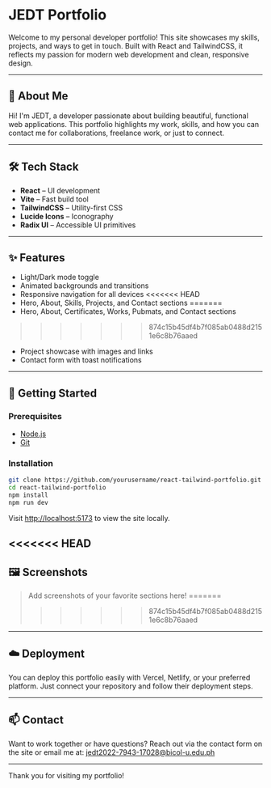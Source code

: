 # JEDT Portfolio

Welcome to my personal developer portfolio! This site showcases my skills, projects, and ways to get in touch. Built with React and TailwindCSS, it reflects my passion for modern web development and clean, responsive design.

---

## 👤 About Me

Hi! I'm JEDT, a developer passionate about building beautiful, functional web applications. This portfolio highlights my work, skills, and how you can contact me for collaborations, freelance work, or just to connect.

---

## 🛠️ Tech Stack

- **React** – UI development
- **Vite** – Fast build tool
- **TailwindCSS** – Utility-first CSS
- **Lucide Icons** – Iconography
- **Radix UI** – Accessible UI primitives

---

## ✨ Features

- Light/Dark mode toggle
- Animated backgrounds and transitions
- Responsive navigation for all devices
<<<<<<< HEAD
- Hero, About, Skills, Projects, and Contact sections
=======
- Hero, About, Certificates, Works, Pubmats, and Contact sections
>>>>>>> 874c15b45df4b7f085ab0488d2151e6c8b76aaed
- Project showcase with images and links
- Contact form with toast notifications

---

## 🚀 Getting Started

### Prerequisites
- [Node.js](https://nodejs.org/)
- [Git](https://git-scm.com/)

### Installation

```bash
git clone https://github.com/yourusername/react-tailwind-portfolio.git
cd react-tailwind-portfolio
npm install
npm run dev
```

Visit [http://localhost:5173](http://localhost:5173) to view the site locally.

<<<<<<< HEAD
---

## 🖼️ Screenshots

> Add screenshots of your favorite sections here!
=======
>>>>>>> 874c15b45df4b7f085ab0488d2151e6c8b76aaed

---

## ☁️ Deployment

You can deploy this portfolio easily with Vercel, Netlify, or your preferred platform. Just connect your repository and follow their deployment steps.

---

## 📫 Contact

Want to work together or have questions? Reach out via the contact form on the site or email me at: jedt2022-7943-17028@bicol-u.edu.ph

---

Thank you for visiting my portfolio!
